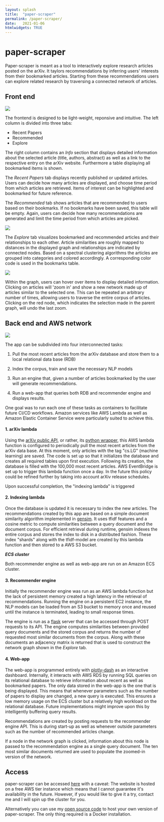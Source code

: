 ```yaml
---
layout: splash
title:  "paper-scraper"
permalink: /paper-scraper/
date:   2021-01-06
htmlwidgets: TRUE
--- 
```


# paper-scraper

Paper-scraper is meant as a tool to interactively explore research articles posted on the arXiv. It taylors recommendations by inferring users' interests from their bookmarked articles. Starting from these recommendations users can explore related research by traversing a connected network of articles.

## Front end



![](../assets/img/paper-scraper/1.png)

The frontend is designed to be light-weight, reponsive and intuitive. 
The left column is divided into three tabs: 
- Recent Papers 
- Recommended 
- Explore

The right column contains an *Info* section that displays detailed information about the selected article (title, authors, abstract) as well as a link to the respective entry on the arXiv website. Furthermore a table displaying all bookmarked items is shown.

The *Recent Papers* tab displays recently published or updated articles. Users can decide how many articles are displayed, and choose time period from which articles are retrieved. Items of interest can be highlighted and bookmarked for future reference.

The *Recommended* tab shows articles that are recommended to users based on their bookmarks. If no bookmarks have been saved, this table will be empty. Again, users can decide how many recommendations are generated and limit the time period from which articles are picked.

![](../assets/img/paper-scraper/2.png)

The *Explore* tab visualizes bookmarked and recommended articles and their relationships to each other. Article similarities are roughly mapped to distances in the displayed graph and relationships are indicated by connected nodes. Based on a spectral clustering algorithms the articles are grouped into categories and colored accordingly. A corresponding color code is used in the bookmarks table. 

![](../assets/img/paper-scraper/3.png)

Within the graph, users can hover over items to display detailed information. Clicking on articles will 'zoom in' and show a new network made up of articles similar to the selected one. This can be repeated an arbitrary number of times, allowing users to traverse the entire corpus of articles. Clicking on the red node, which indicates the selection made in the parent graph, will undo the last zoom.


## Back end and AWS network

![](../assets/img/paper-scraper/aws_net.png)

The app can be subdivided into four interconnected tasks:

1. Pull the most recent articles from the arXiv database and store them to a local relational data base (RDB)

2. Index the corpus, train and save the necessary NLP models

3. Run an engine that, given a number of articles bookmarked by the user will generate recommendations.

4. Run a web-app that queries both RDB and recommender engine and displays results.

One goal was to run each one of these tasks as containers to facilitate future CI/CD workflows. Amazon services like AWS Lambda as well as Amazon Elastic Container Service were particularly suited to achieve this.


#### 1. arXiv lambda 

Using the [arXiv public API](https://arxiv.org/help/api/basics), or rather, its [python wrapper](https://pypi.org/project/arxiv/), this AWS lambda function is configured to periodically pull the most recent articles from the arXiv data base. At this moment, only articles with the tag "cs.LG" (machine learning) are saved. The code is set up so that it initializes the database and creates all required tables upon first execution. Following its creation, the database is filled with the 100,000 most recent articles. AWS EventBridge is set up to trigger this lambda function once a day. In the future this policy could be refined further by taking into account arXiv release schedules. 

Upon successful completion, the "indexing lambda" is triggered

#### 2. Indexing lambda

Once the database is updated it is necessary to index the new articles. The recommendations created by this app are based on a simple document similarity algorithm implemented in [gensim](https://radimrehurek.com/gensim/). It uses tfidf features and a cosine metric to compute similarities between a query document and the document corpus. For efficient retrieval during runtime, gensim indexes the entire corpus and stores the index to disk in a distributed fashion. These index "shards" along with the tfidf-model are created by this lambda function and then stored to a AWS S3 bucket.  

***ECS cluster***

Both recommender engine as well as web-app are run on an Amazon ECS cluster. 

#### 3. Recommender engine

Initially the recommender engine was run as an AWS lambda function but the lack of persistent memory created a high latency in the retrieval of recommendations. Running the engine on a persistent EC2 instance, the NLP models can be loaded from an S3 bucket to memory once and reused until the instance is terminated, leading to small response times. 

The engine is run as a [flask](https://flask.palletsprojects.com/en/1.1.x/) server that can be accessed through POST requests to its API. The engine computes similarities between provided query documents and the stored corpus and returns the number of requested most similar documents from the corpus. Along with these documents an adjacency matrix is returned that is used to construct the network graph shown in the *Explore* tab.

#### 4. Web-app

The web-app is programmed entirely with [plotly-dash](https://plotly.com/dash/) as an interactive dashboard. Internally, it interacts with AWS RDS by running SQL queries on its relational database to retrieve information about recent as well as bookmarked papers. The only data stored in the web-app is the one that is being displayed. This means that whenever parameters such as the number of papers to display are changed, a new query is executed. This ensures a low memory usage on the ECS cluster but a relatively high workload on the relational database. Future implementations might improve upon this by intelligently buffering query results. 

Recommendations are created by posting requests to the
recommender engine API. This is during start-up as well as whenever outside parameters such as the number of recommended  articles change. 

If a node in the network graph is clicked, information about this node is passed to the recommendation engine as a single query document. The ten most similar documents returned are used to populate the zoomed-in version of the network.

## Access

paper-scraper can be accessed [here](https://tinyurl.com/y4ko4ka) with a caveat: The website is hosted on a free AWS tier instance which means that I cannot guarantee it's availability in the future. However, if you would like to give it a try, contact me and I will spin up the cluster for you.

Alternatively you can use my [open source code](https://github.com/semodi/arxiv_app) to host your own version of paper-scraper. The only thing required is a Docker installation. 